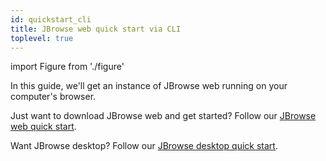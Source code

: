 ```yaml
---
id: quickstart_cli
title: JBrowse web quick start via CLI
toplevel: true
---
```


import Figure from './figure'

In this guide, we'll get an instance of JBrowse web running on your computer's
browser.

Just want to download JBrowse web and get started? Follow our [JBrowse web
quick start](../quickstart_web).

Want JBrowse desktop? Follow our [JBrowse desktop quick
start](../quickstart_desktop).
